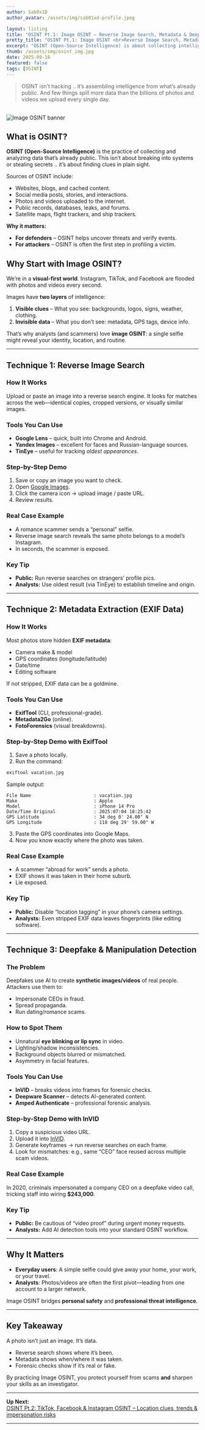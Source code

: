 ```yaml
---
author: Sab0x1D
author_avatar: /assets/img/sab01xd-profile.jpeg

layout: listing
title: "OSINT Pt.1: Image OSINT – Reverse Image Search, Metadata & Deepfakes"
pretty_title: "OSINT Pt.1: Image OSINT <br>Reverse Image Search, Metadata & Deepfakes"
excerpt: "OSINT (Open-Source Intelligence) is about collecting intelligence from public sources—and images are one of the most revealing. In this guide, we’ll introduce OSINT and then dive deep into how photos, metadata, and deepfakes betray more than you think."
thumb: /assets/img/osint_img.jpg
date: 2025-09-18
featured: false
tags: [OSINT]
---
```


<blockquote class="featured-quote">
OSINT isn’t hacking .. it’s assembling intelligence from what’s already public. And few things spill more data than the billions of photos and videos we upload every single day.
</blockquote>
<br>

<img src="../assets/img/banners/osint-banner-1.jpg" alt="Image OSINT banner">

## What is OSINT?  
**OSINT (Open-Source Intelligence)** is the practice of collecting and analyzing data that’s already public. This isn’t about breaking into systems or stealing secrets .. it’s about finding clues in plain sight.  

Sources of OSINT include:  
- Websites, blogs, and cached content.  
- Social media posts, stories, and interactions.  
- Photos and videos uploaded to the internet.  
- Public records, databases, leaks, and forums.  
- Satellite maps, flight trackers, and ship trackers.  

**Why it matters:**  
- **For defenders** – OSINT helps uncover threats and verify events.  
- **For attackers** – OSINT is often the first step in profiling a victim.  


## Why Start with Image OSINT?  
We’re in a **visual-first world**. Instagram, TikTok, and Facebook are flooded with photos and videos every second.  

Images have **two layers** of intelligence:  
1. **Visible clues** – What you see: backgrounds, logos, signs, weather, clothing.  
2. **Invisible data** – What you don’t see: metadata, GPS tags, device info.  

That’s why analysts (and scammers) love **image OSINT**: a single selfie might reveal your identity, location, and routine.  

---

## Technique 1: Reverse Image Search  

### How It Works  
Upload or paste an image into a reverse search engine. It looks for matches across the web—identical copies, cropped versions, or visually similar images.  

### Tools You Can Use  
- **Google Lens** – quick, built into Chrome and Android.  
- **Yandex Images** – excellent for faces and Russian-language sources.  
- **TinEye** – useful for tracking *oldest appearances*.  

### Step-by-Step Demo  
1. Save or copy an image you want to check.  
2. Open [Google Images](https://images.google.com).  
3. Click the camera icon → upload image / paste URL.  
4. Review results.  

### Real Case Example  
- A romance scammer sends a “personal” selfie.  
- Reverse image search reveals the same photo belongs to a model’s Instagram.  
- In seconds, the scammer is exposed.  

### Key Tip  
- **Public:** Run reverse searches on strangers’ profile pics.  
- **Analysts:** Use oldest result (via TinEye) to establish timeline and origin.  

---

## Technique 2: Metadata Extraction (EXIF Data)  

### How It Works  
Most photos store hidden **EXIF metadata**:  
- Camera make & model  
- GPS coordinates (longitude/latitude)  
- Date/time  
- Editing software  

If not stripped, EXIF data can be a goldmine.  

### Tools You Can Use  
- **ExifTool** (CLI, professional-grade).  
- **Metadata2Go** (online).  
- **FotoForensics** (visual breakdowns).  

### Step-by-Step Demo with ExifTool  
1. Save a photo locally.  
2. Run the command:  

```bash
exiftool vacation.jpg
```

Sample output:  
```text
File Name                       : vacation.jpg
Make                            : Apple
Model                           : iPhone 14 Pro
Date/Time Original              : 2025:07:04 18:25:42
GPS Latitude                    : 34 deg 0' 24.00" N
GPS Longitude                   : 118 deg 29' 59.00" W
```

3. Paste the GPS coordinates into Google Maps.  
4. Now you know exactly where the photo was taken.  

### Real Case Example  
- A scammer “abroad for work” sends a photo.  
- EXIF shows it was taken in their home suburb.  
- Lie exposed.  

### Key Tip  
- **Public:** Disable “location tagging” in your phone’s camera settings.  
- **Analysts:** Even stripped EXIF data leaves fingerprints (like editing software).  

---

## Technique 3: Deepfake & Manipulation Detection  

### The Problem  
Deepfakes use AI to create **synthetic images/videos** of real people. Attackers use them to:  
- Impersonate CEOs in fraud.  
- Spread propaganda.  
- Run dating/romance scams.  

### How to Spot Them  
- Unnatural **eye blinking or lip sync** in video.  
- Lighting/shadow inconsistencies.  
- Background objects blurred or mismatched.  
- Asymmetry in facial features.  

### Tools You Can Use  
- **InVID** – breaks videos into frames for forensic checks.  
- **Deepware Scanner** – detects AI-generated content.  
- **Amped Authenticate** – professional forensic analysis.  

### Step-by-Step Demo with InVID  
1. Copy a suspicious video URL.  
2. Upload it into [InVID](https://www.invid-project.eu/tools-and-services/invid-verification-plugin/).  
3. Generate keyframes → run reverse searches on each frame.  
4. Look for mismatches: e.g., same “CEO” face reused across multiple scam videos.  

### Real Case Example  
In 2020, criminals impersonated a company CEO on a deepfake video call, tricking staff into wiring **$243,000**.  

### Key Tip  
- **Public:** Be cautious of “video proof” during urgent money requests.  
- **Analysts:** Add AI detection tools into your standard OSINT workflow.  

---

## Why It Matters  
- **Everyday users**: A simple selfie could give away your home, your work, or your travel.  
- **Analysts**: Photos/videos are often the first pivot—leading from one account to a larger network.  

Image OSINT bridges **personal safety** and **professional threat intelligence**.  

---

## Key Takeaway  
A photo isn’t just an image. It’s data.  
- Reverse search shows where it’s been.  
- Metadata shows when/where it was taken.  
- Forensic checks show if it’s real or fake.  

By practicing Image OSINT, you protect yourself from scams **and** sharpen your skills as an investigator.  

---

**Up Next:**  
[OSINT Pt.2: TikTok, Facebook & Instagram OSINT – Location clues, trends & impersonation risks](/blogs/listings/osint-pt2-social-osint)  

---
